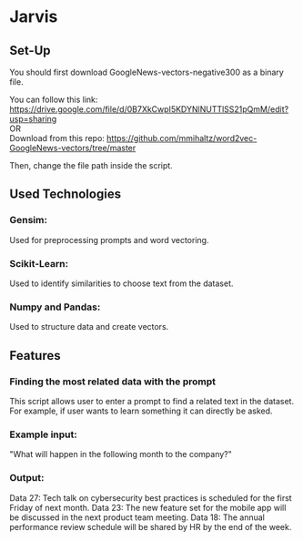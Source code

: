 # Jarvis

## Set-Up

You should first download GoogleNews-vectors-negative300 as a binary file.

You can follow this link: https://drive.google.com/file/d/0B7XkCwpI5KDYNlNUTTlSS21pQmM/edit?usp=sharing <br>
OR <br>
Download from this repo: https://github.com/mmihaltz/word2vec-GoogleNews-vectors/tree/master <br>

Then, change the file path inside the script.

## Used Technologies

### Gensim:

Used for preprocessing prompts and word vectoring.

### Scikit-Learn:

Used to identify similarities to choose text from the dataset.

### Numpy and Pandas:

Used to structure data and create vectors.

## Features

### Finding the most related data with the prompt

This script allows user to enter a prompt to find a related text in the dataset. For example, if user wants to learn something it can directly be asked.

### Example input:</br>
"What will happen in the following month to the company?"</br>
### Output:</br>
Data 27: Tech talk on cybersecurity best practices is scheduled for the first Friday of next month.
Data 23: The new feature set for the mobile app will be discussed in the next product team meeting.
Data 18: The annual performance review schedule will be shared by HR by the end of the week.
